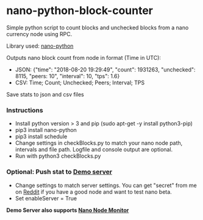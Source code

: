 # nano-python-block-counter
Simple python script to count blocks and unchecked blocks from a nano currency node using RPC.

Library used: [nano-python](https://github.com/dourvaris/nano-python)


Outputs nano block count from node in format (Time in UTC):

* JSON: {"time": "2018-08-20 19:29:49", "count": 1931263, "unchecked": 8115, "peers: 10", "interval": 10, "tps": 1.6}
* CSV: Time; Count; Unchecked; Peers; Interval; TPS

Save stats to json and csv files

### Instructions
* Install python version > 3 and pip (sudo apt-get -y install python3-pip)
* pip3 install nano-python
* pip3 install schedule
* Change settings in checkBlocks.py to match your nano node path, intervals and file path. Logfile and console output are optional.
* Run with python3 checkBlocks.py

### Optional: Push stat to [Demo server](https://nanoticker.info/tps_beta.php)
* Change settings to match server settings. You can get "secret" from me on [Reddit](https://www.reddit.com/user/joohansson/) if you have a good node and want to test nano beta.
* Set enableServer = True

**Demo Server also supports [Nano Node Monitor](https://github.com/NanoTools/nanoNodeMonitor)**
